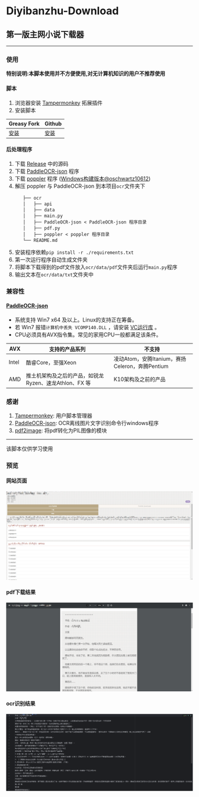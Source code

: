# Diyibanzhu-Download

## 第一版主网小说下载器

---

### 使用

**特别说明:本脚本使用并不方便使用,对无计算机知识的用户不推荐使用**

#### 脚本

1. 浏览器安装 [Tampermonkey](https://github.com/Tampermonkey/tampermonkey) 拓展插件
2. 安装脚本

| Greasy Fork                                                             | Github                                                                     |
|-------------------------------------------------------------------------|----------------------------------------------------------------------------|
| [安装](https://greasyfork.org/zh-CN/scripts/498226-diyibanzhu-downloader) | [安装](https://github.com/LanluZ/Diyibanzhu-Download/blob/main/main.user.js) |

#### 后处理程序

1. 下载 [Release](https://github.com/LanluZ/Diyibanzhu-Download/releases) 中的源码
2. 下载 [PaddleOCR-json](https://github.com/hiroi-sora/PaddleOCR-json/releases) 程序
3. 下载 [poppler](https://poppler.freedesktop.org)
   程序 ([Windows构建版本@oschwartz10612](https://github.com/oschwartz10612/poppler-windows/releases/))
4. 解压 poppler 与 PaddleOCR-json 到本项目`ocr`文件夹下
   ```
      ├── ocr
      │   ├── api
      │   ├── data
      │   ├── main.py
      │   ├── PaddleOCR-json < PaddleOCR-json 程序目录
      │   ├── pdf.py
      │   ├── poppler < poppler 程序目录
      └── README.md
   ```
5. 安装程序依赖`pip install -r ./requirements.txt`
6. 第一次运行程序自动生成文件夹
6. 将脚本下载得到的pdf文件放入`ocr/data/pdf`文件夹后运行`main.py`程序
7. 输出文本在`ocr/data/txt`文件夹中

### 兼容性

#### [PaddleOCR-json](https://github.com/hiroi-sora/PaddleOCR-json)

- 系统支持 Win7 x64 及以上。Linux的支持正在筹备。
- 若 Win7 报错`计算机中丢失 VCOMP140.DLL` ，请安装 [VC运行库](https://aka.ms/vs/17/release/vc_redist.x64.exe) 。
- CPU必须具有AVX指令集。常见的家用CPU一般都满足该条件。

| AVX   | 支持的产品系列                            | 不支持                                  |
|-------|------------------------------------|--------------------------------------|
| Intel | 酷睿Core，至强Xeon                      | 凌动Atom，安腾Itanium，赛扬Celeron，奔腾Pentium |
| AMD   | 推土机架构及之后的产品，如锐龙Ryzen、速龙Athlon、FX 等 | K10架构及之前的产品                          |

### 感谢

1. [Tampermonkey](https://github.com/Tampermonkey/tampermonkey): 用户脚本管理器
2. [PaddleOCR-json](https://github.com/hiroi-sora/PaddleOCR-json): OCR离线图片文字识别命令行windows程序
3. [pdf2image](https://github.com/Belval/pdf2image/tree/master): 将pdf转化为PIL图像的模块

---

该脚本仅供学习使用

### 预览

#### 网站页面

![001](./img/001.png)

#### pdf下载结果

![002](./img/002.png)

#### ocr识别结果

![003](./img/003.png)
